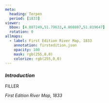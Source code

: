 ```yaml
---
meta:
  heading: Terpen
  period: [1833]
viewer:
  bbox: [4.807249,51.79633,4.860807,51.819647]
  rotation: 0
allmaps:
  - label: First Edition River Map, 1833
    annotation: firstedition.json
    opacity: 100
    mask: rgb(255,0,0)
    colorize: rgb(255,0,0)
---
```


### _Introduction_

FILLER

_First Edition River Map, 1833_
